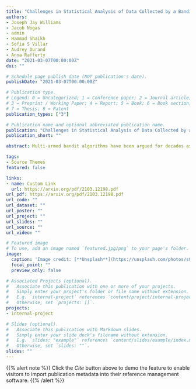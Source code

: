```yaml
---
title: "Challenges in Statistical Analysis of Data Collected by a Bandit Algorithm: An Empirical Exploration in Applications to Adaptively Randomized Experiments"
authors: 
- Joseph Jay Williams
- Jacob Nogas
- admin 
- Hammad Shaikh
- Sofia S Villar
- Audrey Durand
- Anna Rafferty
date: "2021-03-07T00:00:00Z"
doi: ""

# Schedule page publish date (NOT publication's date).
publishDate: "2021-03-07T00:00:00Z"

# Publication type.
# Legend: 0 = Uncategorized; 1 = Conference paper; 2 = Journal article;
# 3 = Preprint / Working Paper; 4 = Report; 5 = Book; 6 = Book section;
# 7 = Thesis; 8 = Patent
publication_types: ["3"]

# Publication name and optional abbreviated publication name.
publication: "Challenges in Statistical Analysis of Data Collected by a Bandit Algorithm: An Empirical Exploration in Applications to Adaptively Randomized Experiments"
publication_short: ""

abstract: Multi-armed bandit algorithms have been argued for decades as useful for adaptively randomized experiments. In such experiments, an algorithm varies which arms (e.g. alternative interventions to help students learn) are assigned to participants, with the goal of assigning higher-reward arms to as many participants as possible. We applied the bandit algorithm Thompson Sampling (TS) to run adaptive experiments in three university classes. Instructors saw great value in trying to rapidly use data to give their students in the experiments better arms (e.g. better explanations of a concept). Our deployment, however, illustrated a major barrier for scientists and practitioners to use such adaptive experiments, i.e., a lack of quantifiable insight into how much statistical analysis of specific real-world experiments is impacted (Pallmann et al, 2018; FDA, 2019), compared to traditional uniform random assignment. We therefore use our case study of the ubiquitous two-arm binary reward setting to empirically investigate the impact of using Thompson Sampling instead of uniform random assignment. In this setting, using common statistical hypothesis tests, we show that collecting data with TS can as much as double the False Positive Rate (FPR; incorrectly reporting differences when none exist) and the False Negative Rate (FNR; failing to report differences when they exist). We empirically illustrate how and why this occurs–maximizing rewards can lead to biased estimates of arm means (which increases false positives), as well as reduced confidence in estimates of means (which increases false negatives). We find that even when two arms have equal reward, TS can misleadingly allocate many participants to one arm. We show this problem persists using different statistical tests and a Bayesian analysis of the data. We show how two methods for incorporating knowledge of the bandit algorithm into the statistical test can help, but do not eliminate the issues in drawing inferences from adaptive data collection. These empirical results illustrate the nature of the problems to be solved, for more widespread application of bandit algorithms to adaptive real-world experiments, by incorporating statistical considerations into applying, developing, and evaluating bandit algorithms.

tags:
- Source Themes
featured: false

links:
- name: Custom Link
  url: https://arxiv.org/pdf/2103.12198.pdf
url_pdf: https://arxiv.org/pdf/2103.12198.pdf
url_code: ""
url_dataset: ""
url_poster: ""
url_project: ""
url_slides: ""
url_source: ""
url_video: ""

# Featured image
# To use, add an image named `featured.jpg/png` to your page's folder. 
image:
  caption: 'Image credit: [**Unsplash**](https://unsplash.com/photos/s9CC2SKySJM)'
  focal_point: ""
  preview_only: false

# Associated Projects (optional).
#   Associate this publication with one or more of your projects.
#   Simply enter your project's folder or file name without extension.
#   E.g. `internal-project` references `content/project/internal-project/index.md`.
#   Otherwise, set `projects: []`.
projects:
- internal-project

# Slides (optional).
#   Associate this publication with Markdown slides.
#   Simply enter your slide deck's filename without extension.
#   E.g. `slides: "example"` references `content/slides/example/index.md`.
#   Otherwise, set `slides: ""`.
slides: ""
---
```


{{% alert note %}}
Click the *Cite* button above to demo the feature to enable visitors to import publication metadata into their reference management software.
{{% /alert %}}

